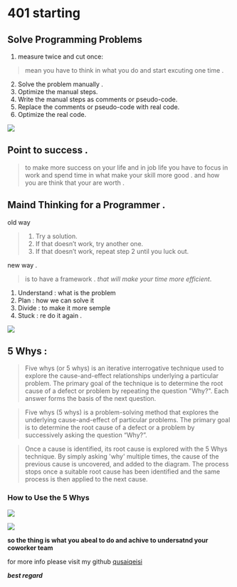 # 401 starting 

## Solve Programming Problems
1. measure twice and cut once:
> mean you have to think in what you do and start excuting one time .
2. Solve the problem manually .
3. Optimize the manual steps.
4. Write the manual steps as comments or pseudo-code.
5. Replace the comments or pseudo-code with real code.
6. Optimize the real code.

![](https://www.javaassignmenthelp.com/blog/wp-content/uploads/2019/05/How-to-Solve-Java-Programming-Problems-in-Assignment-infographic.jpg)

## Point to success .
> to make more success on your life and in job life you have to focus in work and spend time in what make your skill more good . and how you are think that your are worth .


## Maind Thinking for a Programmer .

old way 
> 1. Try a solution.
> 2. If that doesn’t work, try another one.
> 3. If that doesn’t work, repeat step 2 until you luck out.

new way .
> is to have a framework .
*that will make your time more efficient*.

1. Understand : what is the problem 
2. Plan : how we can solve it 
3. Divide : to make it more semple 
4. Stuck : re do it again .

![](https://media.geeksforgeeks.org/wp-content/cdn-uploads/20200326191711/How-to-Think-Like-a-Programmer.png)
 

## 5 Whys :


> Five whys (or 5 whys) is an iterative interrogative technique used to explore the cause-and-effect relationships underlying a particular problem. The primary goal of the technique is to determine the root cause of a defect or problem by repeating the question "Why?". Each answer forms the basis of the next question.


> Five whys (5 whys) is a problem-solving method that explores the underlying cause-and-effect of particular problems. The primary goal is to determine the root cause of a defect or a problem by successively asking the question “Why?”.

> Once a cause is identified, its root cause is explored with the 5 Whys technique. By simply asking 'why' multiple times, the cause of the previous cause is uncovered, and added to the diagram. The process stops once a suitable root cause has been identified and the same process is then applied to the next cause.

### How to Use the 5 Whys
![](https://www.mindtools.com/media/Diagrams/5_Whys_Figure_1_Single_Lane.jpg)

![](https://www.mindtools.com/media/Diagrams/5_Whys_Figure_2_multiple_lanes.jpg)






**so the thing is what you abeal to do and achive to undersatnd your coworker team**



for more info please visit my github
[qusaiqeisi](https://github.com/qusaiqeisi)
 
 ***best regard*** 
